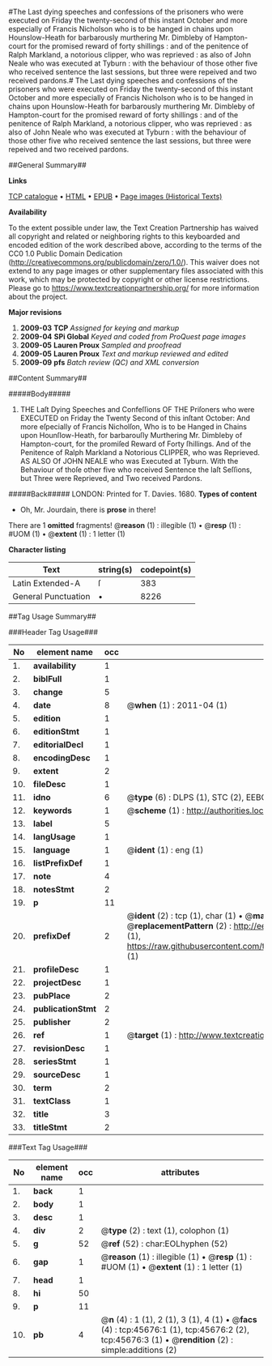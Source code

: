 #The Last dying speeches and confessions of the prisoners who were executed on Friday the twenty-second of this instant October and more especially of Francis Nicholson who is to be hanged in chains upon Hounslow-Heath for barbarously murthering Mr. Dimbleby of Hampton-court for the promised reward of forty shillings : and of the penitence of Ralph Markland, a notorious clipper, who was reprieved : as also of John Neale who was executed at Tyburn : with the behaviour of those other five who received sentence the last sessions, but three were repeived and two received pardons.#
The Last dying speeches and confessions of the prisoners who were executed on Friday the twenty-second of this instant October and more especially of Francis Nicholson who is to be hanged in chains upon Hounslow-Heath for barbarously murthering Mr. Dimbleby of Hampton-court for the promised reward of forty shillings : and of the penitence of Ralph Markland, a notorious clipper, who was reprieved : as also of John Neale who was executed at Tyburn : with the behaviour of those other five who received sentence the last sessions, but three were repeived and two received pardons.

##General Summary##

**Links**

[TCP catalogue](http://www.ota.ox.ac.uk/tcp/)  • 
[HTML](http://tei.it.ox.ac.uk/tcp/Texts-HTML/free/A49/A49631.html)  • 
[EPUB](http://tei.it.ox.ac.uk/tcp/Texts-EPUB/free/A49/A49631.epub) • 
[Page images (Historical Texts)](https://historicaltexts.jisc.ac.uk/eebo-10758737e)

**Availability**

To the extent possible under law, the Text Creation Partnership has waived all copyright and related or neighboring rights to this keyboarded and encoded edition of the work described above, according to the terms of the CC0 1.0 Public Domain Dedication (http://creativecommons.org/publicdomain/zero/1.0/). This waiver does not extend to any page images or other supplementary files associated with this work, which may be protected by copyright or other license restrictions. Please go to https://www.textcreationpartnership.org/ for more information about the project.

**Major revisions**

1. __2009-03__ __TCP__ *Assigned for keying and markup*
1. __2009-04__ __SPi Global__ *Keyed and coded from ProQuest page images*
1. __2009-05__ __Lauren Proux__ *Sampled and proofread*
1. __2009-05__ __Lauren Proux__ *Text and markup reviewed and edited*
1. __2009-09__ __pfs__ *Batch review (QC) and XML conversion*

##Content Summary##

#####Body#####

1. THE Laſt Dying Speeches and Confeſſions OF THE Priſoners who were EXECUTED on Friday the Twenty Second of this inſtant October: And more eſpecially of Francis Nicholſon, Who is to be Hanged in Chains upon Hounſlow-Heath, for barbarouſly Murthering Mr. Dimbleby of Hampton-court, for the promiſed Reward of Forty ſhillings. And of the Penitence of Ralph Markland a Notorious CLIPPER, who was Reprieved. AS ALSO Of JOHN NEALE who was Executed at Tyburn. With the Behaviour of thoſe other five who received Sentence the laſt Seſſions, but Three were Reprieved, and Two received Pardons.

#####Back#####
LONDON: Printed for T. Davies. 1680.
**Types of content**

  * Oh, Mr. Jourdain, there is **prose** in there!

There are 1 **omitted** fragments! 
 @__reason__ (1) : illegible (1)  •  @__resp__ (1) : #UOM (1)  •  @__extent__ (1) : 1 letter (1)

**Character listing**


|Text|string(s)|codepoint(s)|
|---|---|---|
|Latin Extended-A|ſ|383|
|General Punctuation|•|8226|

##Tag Usage Summary##

###Header Tag Usage###

|No|element name|occ|attributes|
|---|---|---|---|
|1.|__availability__|1||
|2.|__biblFull__|1||
|3.|__change__|5||
|4.|__date__|8| @__when__ (1) : 2011-04 (1)|
|5.|__edition__|1||
|6.|__editionStmt__|1||
|7.|__editorialDecl__|1||
|8.|__encodingDesc__|1||
|9.|__extent__|2||
|10.|__fileDesc__|1||
|11.|__idno__|6| @__type__ (6) : DLPS (1), STC (2), EEBO-CITATION (1), OCLC (1), VID (1)|
|12.|__keywords__|1| @__scheme__ (1) : http://authorities.loc.gov/ (1)|
|13.|__label__|5||
|14.|__langUsage__|1||
|15.|__language__|1| @__ident__ (1) : eng (1)|
|16.|__listPrefixDef__|1||
|17.|__note__|4||
|18.|__notesStmt__|2||
|19.|__p__|11||
|20.|__prefixDef__|2| @__ident__ (2) : tcp (1), char (1)  •  @__matchPattern__ (2) : ([0-9\-]+):([0-9IVX]+) (1), (.+) (1)  •  @__replacementPattern__ (2) : http://eebo.chadwyck.com/downloadtiff?vid=$1&page=$2 (1), https://raw.githubusercontent.com/textcreationpartnership/Texts/master/tcpchars.xml#$1 (1)|
|21.|__profileDesc__|1||
|22.|__projectDesc__|1||
|23.|__pubPlace__|2||
|24.|__publicationStmt__|2||
|25.|__publisher__|2||
|26.|__ref__|1| @__target__ (1) : http://www.textcreationpartnership.org/docs/. (1)|
|27.|__revisionDesc__|1||
|28.|__seriesStmt__|1||
|29.|__sourceDesc__|1||
|30.|__term__|2||
|31.|__textClass__|1||
|32.|__title__|3||
|33.|__titleStmt__|2||


###Text Tag Usage###

|No|element name|occ|attributes|
|---|---|---|---|
|1.|__back__|1||
|2.|__body__|1||
|3.|__desc__|1||
|4.|__div__|2| @__type__ (2) : text (1), colophon (1)|
|5.|__g__|52| @__ref__ (52) : char:EOLhyphen (52)|
|6.|__gap__|1| @__reason__ (1) : illegible (1)  •  @__resp__ (1) : #UOM (1)  •  @__extent__ (1) : 1 letter (1)|
|7.|__head__|1||
|8.|__hi__|50||
|9.|__p__|11||
|10.|__pb__|4| @__n__ (4) : 1 (1), 2 (1), 3 (1), 4 (1)  •  @__facs__ (4) : tcp:45676:1 (1), tcp:45676:2 (2), tcp:45676:3 (1)  •  @__rendition__ (2) : simple:additions (2)|
